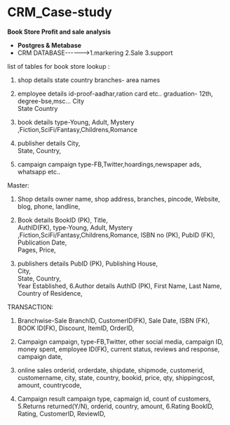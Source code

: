 # CRM_Case-study
**Book Store Profit and sale analysis**
- **Postgres & Metabase**
-  CRM DATABASE------>1.markering
					2.Sale
					3.support
 
 list of tables for book store
lookup :

 1. shop details
		state
		country
		branches- area names 
	
 2. employee details
		id-proof-aadhar,ration card etc..
		graduation- 12th, degree-bse,msc...
		City	
		State
		Country	
3. book details
		type-Young, Adult, Mystery ,Fiction,SciFi/Fantasy,Childrens,Romance

4.  publisher details
		City,	
		State,
		Country,	
5.  campaign 
		campaign type-FB,Twitter,hoardings,newspaper ads, whatsapp etc..
		
		
Master:
 1. Shop details
		owner name,
		shop address,
		branches,
		pincode,
		Website,
		blog,
		phone,
		landline,
		
4. 	Book details
		BookID	(PK),
		Title,	
		AuthID(FK),
		type-Young, Adult, Mystery ,Fiction,SciFi/Fantasy,Childrens,Romance,
		ISBN no (PK),
		PubID	(FK),
		Publication Date,	
		Pages,
		Price,
5.	publishers details
		PubID (PK),	
		Publishing House,	
		City,	
		State,
		Country,	
		Year Established,
6.Author details
		AuthID	(PK),
		First Name,	
		Last Name,
		Country of Residence,	
		
TRANSACTION:

1. Branchwise-Sale
		BranchID,
		CustomerID(FK),
		Sale Date,
		ISBN	(FK),
		BOOK ID(FK),
		Discount,
		ItemID,	
		OrderID,
		

2.  Campaign
		campaign, type-FB,Twitter, other social media,
		campaign ID,
		money spent,
		employee ID(FK),
		current status,
		reviews and response,
		campaign date,
3. online sales
		orderid,
		orderdate,
		shipdate,
		shipmode,
		customerid,
		customername,
		city,
		state,
		country,
		bookid,
		price,
		qty,
		shippingcost,
		amount,
		countrycode,
4. Campaign result
		campaign type,
		capmaign id,
		count of customers,
5.Returns
		returned(Y/N),
		orderid,
		country,
		amount,
6.Rating
		BookID,
		Rating,
		CustomerID,
		ReviewID,

